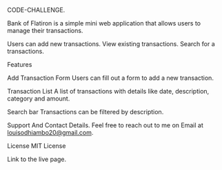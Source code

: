 CODE-CHALLENGE.

Bank of Flatiron is a simple mini web application that allows users to manage their transactions.

Users can add new transactions.
View existing transactions.
Search for a transactions.

Features

Add Transaction Form
Users can fill out a form to add a new transaction.

Transaction List
A list of transactions with details like date, description, category and amount. 

Search bar
Transactions can be filtered by description.


Support And Contact Details.
Feel free to reach out to me on Email at louisodhiambo20@gmail.com.

License
MIT License


Link to the live page.